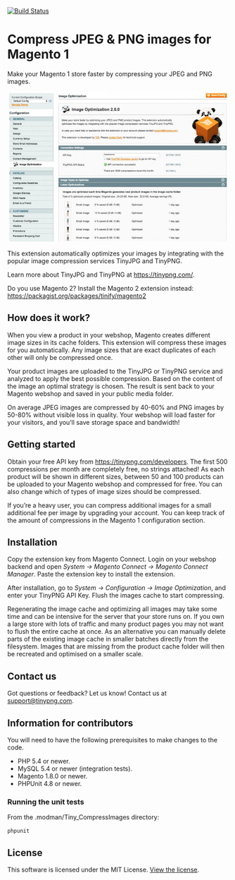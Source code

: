 [![Build Status](https://travis-ci.org/tinify/magento1-plugin.svg?branch=master)](https://travis-ci.org/tinify/magento1-plugin)

# Compress JPEG & PNG images for Magento 1

Make your Magento 1 store faster by compressing your JPEG and PNG images.

[![Magento configuration page](/screenshots/magento-config-page.jpg?raw=true "Magento configuration page")](#getting-started)

This extension automatically optimizes your images by integrating with the
popular image compression services TinyJPG and TinyPNG.

Learn more about TinyJPG and TinyPNG at https://tinypng.com/.

Do you use Magento 2? Install the Magento 2 extension instead:
https://packagist.org/packages/tinify/magento2

## How does it work?

When you view a product in your webshop, Magento creates different image sizes
in its cache folders. This extension will compress these images for you
automatically. Any image sizes that are exact duplicates of each other will
only be compressed once.

Your product images are uploaded to the TinyJPG or TinyPNG service and
analyzed to apply the best possible compression. Based on the content of the
image an optimal strategy is chosen. The result is sent back to your Magento
webshop and saved in your public media folder.

On average JPEG images are compressed by 40-60% and PNG images by 50-80%
without visible loss in quality. Your webshop will load faster for your
visitors, and you’ll save storage space and bandwidth!

## Getting started

Obtain your free API key from https://tinypng.com/developers. The first 500
compressions per month are completely free, no strings attached! As each
product will be shown in different sizes, between 50 and 100 products can be
uploaded to your Magento webshop and compressed for free. You can also change
which of types of image sizes should be compressed.

If you’re a heavy user, you can compress additional images for a small
additional fee per image by upgrading your account. You can keep track of the
amount of compressions in the Magento 1 configuration section.

## Installation

Copy the extension key from Magento Connect. Login on your webshop backend
and open *System -> Magento Connect -> Magento Connect Manager*.
Paste the extension key to install the extension.

After installation, go to *System -> Configuration -> Image Optimization*, and
enter your TinyPNG API Key. Flush the images cache to start compressing.

Regenerating the image cache and optimizing all images may take some time and
can be intensive for the server that your store runs on. If you own a large
store with lots of traffic and many product pages you may not want to flush
the entire cache at once. As an alternative you can manually delete parts of
the existing image cache in smaller batches directly from the filesystem.
Images that are missing from the product cache folder will then be recreated
and optimised on a smaller scale.

## Contact us

Got questions or feedback? Let us know! Contact us at support@tinypng.com.

## Information for contributors

You will need to have the following prerequisites to make changes to the code.

* PHP 5.4 or newer.
* MySQL 5.4 or newer (integration tests).
* Magento 1.8.0 or newer.
* PHPUnit 4.8 or newer.

### Running the unit tests

From the .modman/Tiny_CompressImages directory:

    phpunit

## License

This software is licensed under the MIT License. [View the license](LICENSE).
